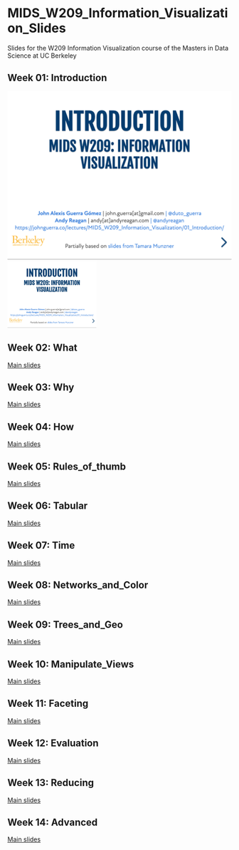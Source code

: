 # MIDS_W209_Information_Visualization_Slides

Slides for the W209 Information Visualization course of the Masters in Data Science at UC Berkeley

## Week 01: Introduction

[![slides](screenshots/01_Introduction_index.png)](01_Introduction/index.html)
<a href="01_Introduction/index.html"><img src="screenshots/01_Introduction_index.png" width="200px"></a>

## Week 02: What

[Main slides](02_What/index.html)

## Week 03: Why

[Main slides](03_Why/index.html)

## Week 04: How

[Main slides](04_How/index.html)

## Week 05: Rules_of_thumb

[Main slides](05_Rules_of_thumb/index.html)

## Week 06: Tabular

[Main slides](06_Tabular/index.html)

## Week 07: Time

[Main slides](07_Time/index.html)

## Week 08: Networks_and_Color

[Main slides](08_Networks_and_Color/index.html)

## Week 09: Trees_and_Geo

[Main slides](09_Trees_and_Geo/index.html)

## Week 10: Manipulate_Views

[Main slides](10_Manipulate_Views/index.html)

## Week 11: Faceting

[Main slides](11_Faceting/index.html)

## Week 12: Evaluation

[Main slides](12_Evaluation/index.html)

## Week 13: Reducing

[Main slides](13_Reducing/index.html)

## Week 14: Advanced

[Main slides](14_Advanced/index.html)
